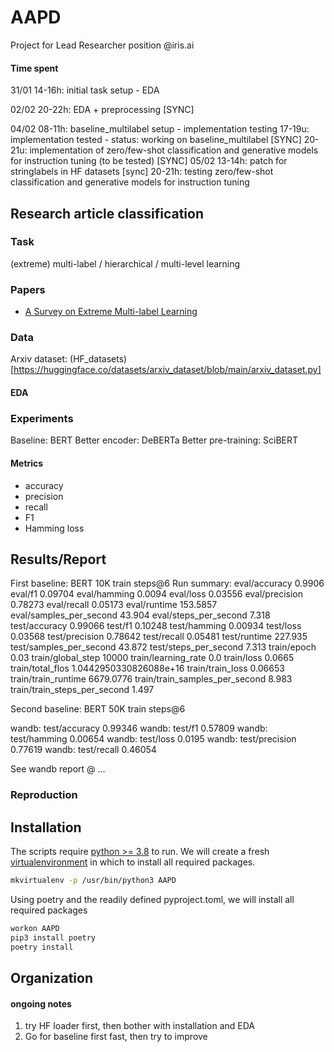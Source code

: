 # AAPD

Project for Lead Researcher position @iris.ai

#### Time spent

31/01 14-16h: initial task setup - EDA

02/02 20-22h: EDA + preprocessing [SYNC]

04/02 08-11h: baseline_multilabel setup - implementation testing
    17-19u: implementation tested - status: working on baseline_multilabel [SYNC]
    20-21u: implementation of zero/few-shot classification and generative models for instruction tuning (to be tested) [SYNC]
05/02 13-14h: patch for stringlabels in HF datasets [sync]
    20-21h: testing zero/few-shot classification and generative models for instruction tuning 

## Research article classification

### Task

(extreme) multi-label / hierarchical / multi-level learning

### Papers

- [A Survey on Extreme Multi-label Learning](link)

### Data

Arxiv dataset: (HF_datasets)[https://huggingface.co/datasets/arxiv_dataset/blob/main/arxiv_dataset.py]

#### EDA



### Experiments

Baseline: BERT
Better encoder: DeBERTa
Better pre-training: SciBERT

#### Metrics

- accuracy
- precision
- recall
- F1
- Hamming loss

## Results/Report

First baseline: BERT 10K train steps@6
Run summary:
                 eval/accuracy 0.9906
                       eval/f1 0.09704
                  eval/hamming 0.0094
                     eval/loss 0.03556
                eval/precision 0.78273
                   eval/recall 0.05173
                  eval/runtime 153.5857
       eval/samples_per_second 43.904
         eval/steps_per_second 7.318
                 test/accuracy 0.99066
                       test/f1 0.10248
                  test/hamming 0.00934
                     test/loss 0.03568
                test/precision 0.78642
                   test/recall 0.05481
                  test/runtime 227.935
       test/samples_per_second 43.872
         test/steps_per_second 7.313
                   train/epoch 0.03
             train/global_step 10000
           train/learning_rate 0.0
                    train/loss 0.0665
              train/total_flos 1.0442950330826088e+16
              train/train_loss 0.06653
           train/train_runtime 6679.0776
train/train_samples_per_second 8.983
  train/train_steps_per_second 1.497

Second baseline: BERT 50K train steps@6

wandb:                  test/accuracy 0.99346
wandb:                        test/f1 0.57809
wandb:                   test/hamming 0.00654
wandb:                      test/loss 0.0195
wandb:                 test/precision 0.77619
wandb:                    test/recall 0.46054

See wandb report @ ...



### Reproduction

## Installation

The scripts require [python >= 3.8](https://www.python.org/downloads/release/python-380/) to run.
We will create a fresh [virtualenvironment](https://virtualenvwrapper.readthedocs.io/en/latest/install.html) in which to install all required packages.
```sh
mkvirtualenv -p /usr/bin/python3 AAPD
```

Using poetry and the readily defined pyproject.toml, we will install all required packages
```sh
workon AAPD 
pip3 install poetry
poetry install
```

## Organization




#### ongoing notes

1. try HF loader first, then bother with installation and EDA
2. Go for baseline first fast, then try to improve